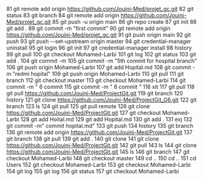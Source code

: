 81  git remote add origin https://github.com/Jouini-Med/projet_gc.git
82  git status
83  git branch
84  git remote add origin https://github.com/Jouini-Med/projet_gc.git
85      git push -u origin main
86  gh repo create
87  git init
88  git add .
89  git commit -m "first commit"
90  git remote add origin https://github.com/Jouini-Med/projet_gc.git
91  git push origin main
92  git push
93      git push --set-upstream origin master
94  git credential-manager uninstall
95  git login
96  git init
97  git credential-manager install
98  history
99  git pull
100  git checkout Mohamed-Larbi
101  git log
102  git status
103  git add .
104  git commit -m
105  git commit -m "5th commit for hospital branch"
106  git push origin Mohamed-Larbi
107  git add Hopital.md
108  git commit -m "redmi hopital"
109  git push origin Mohamed-Larbi
110  git pull
111  git branch
112  git checkout master
113  git checkout Mohamed-Larbi
114  git commit -m " 6 commit
115  git commit -m " 6 commit "
116  xit
117  git pull
118  git pull https://github.com/Jouini-Med/ProjectGit.git
119  git branch
120  history
121  git clone https://github.com/Jouini-Med/ProjectGit_G6.git
122  git branch
123  ls
124  git pull
125  git pull remote
126  git clone https://github.com/Jouini-Med/ProjectGit.git
127  git checkout Mohamed-Larbi
128  git add Hoital.md
129  git add Hopital.md
130  git add .
131  exj
132  git commit -m" commit hopital.md"
133  git push
134  history
135  git branch
136  git remote add origin https://github.com/Jouini-Med/ProjectGit.git
137  git branch
138  git pull
139  git add .
140  git clone
141  git clone https://github.com/Jouini-Med/ProjectGit.git
142  git pull
143  ls
144  git clone https://github.com/Jouini-Med/ProjectGit.git
145  ls
146  git branch
147  git checkout Mohamed-Larbi
148  git checkout master
149  cd ..
150  cd ..
151  cd Users
152  git checkout Mohamed-Larbi
153  git checkout Mohamed-Larbi
154  git log
155  git log
156  git status
157  git checkout Mohamed-Larbi
